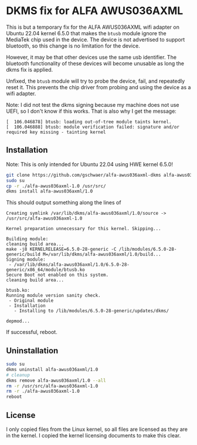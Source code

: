 # DKMS fix for ALFA AWUS036AXML

This is but a temporary fix for the ALFA AWUS036AXML wifi adapter on
Ubuntu 22.04 kernel 6.5.0 that makes the `btusb` module ignore the
MediaTek chip used in the device. The device is not advertised to
support bluetooth, so this change is no limitation for the device.

However, it may be that other devices use the same usb identifier. The
bluetooth functionality of these devices will become unusable as long
the dkms fix is applied.

Unfixed, the `btusb` module will try to probe the device, fail, and
repeatedly reset it. This prevents the chip driver from probing and
using the device as a wifi adapter.

Note: I did not test the dkms signing because my machine does not use
UEFI, so I don't know if this works. That is also why I get the message:

```text
[  106.046878] btusb: loading out-of-tree module taints kernel.
[  106.046888] btusb: module verification failed: signature and/or required key missing - tainting kernel
```

## Installation

Note: This is only intended for Ubuntu 22.04 using HWE kernel 6.5.0!

```bash
git clone https://github.com/gschwaer/alfa-awus036axml-dkms alfa-awus036axml-1.0
sudo su
cp -r ./alfa-awus036axml-1.0 /usr/src/
dkms install alfa-awus036axml/1.0
```

This should output something along the lines of

```text
Creating symlink /var/lib/dkms/alfa-awus036axml/1.0/source -> /usr/src/alfa-awus036axml-1.0

Kernel preparation unnecessary for this kernel. Skipping...

Building module:
cleaning build area...
make -j8 KERNELRELEASE=6.5.0-28-generic -C /lib/modules/6.5.0-28-generic/build M=/var/lib/dkms/alfa-awus036axml/1.0/build...
Signing module:
 - /var/lib/dkms/alfa-awus036axml/1.0/6.5.0-28-generic/x86_64/module/btusb.ko
Secure Boot not enabled on this system.
cleaning build area...

btusb.ko:
Running module version sanity check.
 - Original module
 - Installation
   - Installing to /lib/modules/6.5.0-28-generic/updates/dkms/

depmod...
```

If successful, reboot.

## Uninstallation

```bash
sudo su
dkms uninstall alfa-awus036axml/1.0
# cleanup
dkms remove alfa-awus036axml/1.0 --all
rm -r /usr/src/alfa-awus036axml-1.0
rm -r ./alfa-awus036axml-1.0
reboot
```

## License

I only copied files from the Linux kernel, so all files are licensed as
they are in the kernel. I copied the kernel licensing documents to make
this clear.
